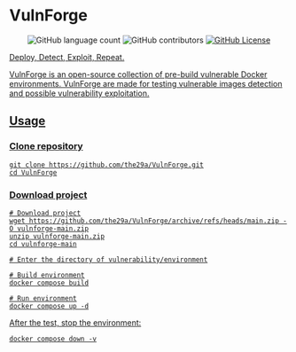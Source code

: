 # VulnForge
<p align="center">
    <img alt="GitHub language count" src="https://img.shields.io/github/languages/count/the29a/vulnforge">
    <img alt="GitHub contributors" src="https://img.shields.io/github/contributors-anon/the29a/VulnForge">
    <a href="https://github.com/the29a/VulnForge/blob/main/LICENSE" target="_blank"><img alt="GitHub License" src="https://img.shields.io/github/license/the29a/VulnForge">
</p>

Deploy, Detect, Exploit, Repeat.
 
VulnForge is an open-source collection of pre-build vulnerable Docker environments. VulnForge are made for testing vulnerable images detection and possible vulnerability exploitation.


## Usage
### Clone repository
```shell
git clone https://github.com/the29a/VulnForge.git
cd VulnForge
```

### Download project
```shell
# Download project
wget https://github.com/the29a/VulnForge/archive/refs/heads/main.zip -O vulnforge-main.zip
unzip vulnforge-main.zip
cd vulnforge-main

# Enter the directory of vulnerability/environment

# Build environment
docker compose build

# Run environment
docker compose up -d
```

After the test, stop the environment:
```shell
docker compose down -v
```